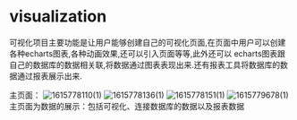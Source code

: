 # visualization

可视化项目主要功能是让用户能够创建自己的可视化页面,在页面中用户可以创建各种echarts图表,各种动画效果,还可以引入页面等等,此外还可以
echarts图表跟自己的数据库的数据相关联,将数据通过图表表现出来.还有报表工具将数据库的数据通过报表展示出来.

主页面：
![1615778110(1)](https://user-images.githubusercontent.com/31812211/111100661-31581c00-8583-11eb-9abf-63761e3993ae.jpg)
![1615778136(1)](https://user-images.githubusercontent.com/31812211/111100705-4765dc80-8583-11eb-9140-944d4ef9f932.jpg)
![1615778151(1)](https://user-images.githubusercontent.com/31812211/111100708-4d5bbd80-8583-11eb-9357-63d9fd27ccc7.jpg)
![1615779678(1)](https://user-images.githubusercontent.com/31812211/111100745-61072400-8583-11eb-99bb-8a13e28f50c0.jpg)
主页面为数据的展示：包括可视化、连接数据库的数据以及报表数据
